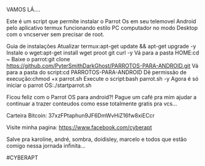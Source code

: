 VAMOS LÁ....

Este é um script que permite instalar o Parrot Os em seu telemovel Android pelo aplicativo termux funcionando estilo PC computador no modo Desktop com o vncserver sem precisar de root.

Guia de instalações
Atualizar termux:apt-get update && apt-get upgrade -y
Instale o wget:apt-get install wget proot git curl -y
Vá para a pasta HOME:cd ~
Baixe o parrot:git clone https://github.com/PyterSmithDarkGhost/PARROTOS-PARA-ANDROID.git
Vá para a pasta do script:cd PARROTOS-PARA-ANDROID
Dê permissão de execução:chmod +x parrot.sh
Execute o script:bash parrot.sh -y
Agora é só iniciar o parrot OS:./startparrot.sh


Ficou feliz com o Parrot OS para android?! Pague um café pra mim ajudar a continuar a trazer conteudos como esse totalmente gratis pra vcs...

Carteira Bitcoin: 37xzFPtaphun9JF6DmWvHiZ16fw8xiECcr

Visite minha pagina: https://www.facebook.com/cyberapt

Salve pra karoline, andré, sombra, doidisley, marcelo e todos que estão comigo nessa jornada infinita...

#CYBERAPT
